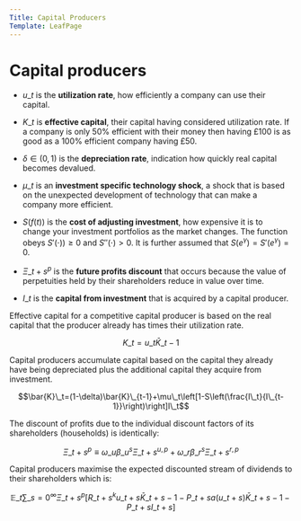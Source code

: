 ```yaml
---
Title: Capital Producers
Template: LeafPage
---
```


# Capital producers

-   $u\_t$ is the **utilization rate**, how efficiently a company can
    use their capital.

-   $K\_t$ is **effective capital**, their capital having considered
    utilization rate. If a company is only 50% efficient with their
    money then having £100 is as good as a 100% efficient company having
    £50.

-   $\delta\in(0,1)$ is the **depreciation rate**, indication how
    quickly real capital becomes devalued.

-   $\mu\_t$ is an **investment specific technology shock**, a shock
    that is based on the unexpected development of technology that can
    make a company more efficient.

-   $S(f(t))$ is the **cost of adjusting investment**, how expensive
    it is to change your investment portfolios as the market changes.
    The function obeys $S'(\cdot))\geq0$ and $S''(\cdot)>0$. It is
    further assumed that $S(e^\gamma)=S'(e^\gamma)=0$.

-   $\Xi\_{t+s}^p$ is the **future profits discount** that occurs
    because the value of perpetuities held by their shareholders reduce
    in value over time.

-   $I\_t$ is the **capital from investment** that is acquired by a
    capital producer.

Effective capital for a competitive capital producer is based on the
real capital that the producer already has times their utilization rate.

$$K\_t=u\_t\bar{K}\_{t-1}$$

Capital producers accumulate capital based on the capital they already
have being depreciated plus the additional capital they acquire from
investment.

$$\bar{K}\_t=(1-\delta)\bar{K}\_{t-1}+\mu\_t\left[1-S\left(\frac{I\_t}{I\_{t-1}}\right)\right]I\_t$$

The discount of profits due to the individual discount factors of its
shareholders (households) is identically:

$$\Xi\_{t+s}^p\equiv\omega\_u\beta\_u^s\Xi\_{t+s}^{u,p}+\omega\_r\beta\_r^s\Xi\_{t+s}^{r,p}$$

Capital producers maximise the expected discounted stream of dividends
to their shareholders which is:

$$\mathbb{E}\_t \sum\_{s=0}^\infty\Xi\_{t+s}^p\left[R\_{t+s}^k u\_{t+s} \bar{K}\_{t+s-1}-P\_{t+s}a\left(u\_{t+s}\right)\bar{K}\_{t+s-1}-P\_{t+s}I\_{t+s}\right]$$
